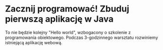 # Zacznij programować! Zbuduj pierwszą aplikację w Java

To nie będzie kolejny "Hello world", wzbogacony o szkolenie z programowania obiektowego. Podczas 3-godzinnego warsztatu rozwiniemy istniejącą aplikację webową.
